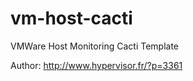 vm-host-cacti
=============

VMWare Host Monitoring Cacti Template


Author: 
http://www.hypervisor.fr/?p=3361
